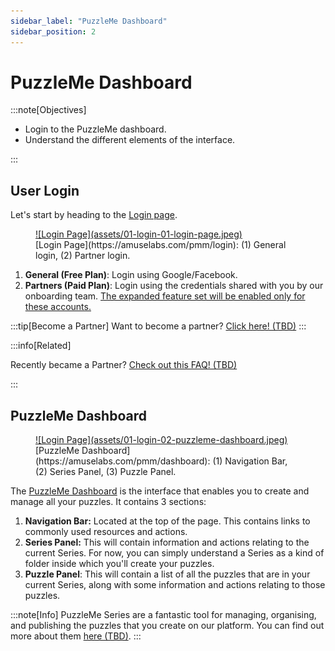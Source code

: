 ```yaml
---
sidebar_label: "PuzzleMe Dashboard"
sidebar_position: 2
---
```

# PuzzleMe Dashboard

:::note[Objectives]

- Login to the PuzzleMe dashboard.
- Understand the different elements of the interface.

:::

## User Login

Let's start by heading to the [Login page](https://amuselabs.com/pmm/login).

<figure>
    <a href="https://amuselabs.com/pmm/login">![Login Page](assets/01-login-01-login-page.jpeg)</a>
    <figcaption>[Login Page](https://amuselabs.com/pmm/login): (1) General login, (2) Partner login.</figcaption>
</figure>

1. **General (Free Plan)**: Login using Google/Facebook.
2. **Partners (Paid Plan)**: Login using the credentials shared with you by our onboarding team. <u>The expanded feature set will be enabled only for these accounts.</u>


:::tip[Become a Partner]
Want to become a partner? [Click here! (TBD)](./00-get-started.md)
:::

:::info[Related]

Recently became a Partner? [Check out this FAQ! (TBD)](./00-get-started.md)

:::

## PuzzleMe Dashboard

<figure>
    <a href="https://amuselabs.com/pmm/dashboard">![Login Page](assets/01-login-02-puzzleme-dashboard.jpeg)</a>
    <figcaption>[PuzzleMe Dashboard](https://amuselabs.com/pmm/dashboard): (1) Navigation Bar, (2) Series Panel, (3) Puzzle Panel.</figcaption>
</figure>

The [PuzzleMe Dashboard](https://amuselabs.com/pmm/dashboard) is the interface that enables you to create and manage all your puzzles. It contains 3 sections:
1. **Navigation Bar:** Located at the top of the page. This contains links to commonly used resources and actions.
2. **Series Panel:** This will contain information and actions relating to the current Series. For now, you can simply understand a Series as a kind of folder inside which you'll create your puzzles. 
3. **Puzzle Panel**: This will contain a list of all the puzzles that are in your current Series, along with some information and actions relating to those puzzles.

:::note[Info]
PuzzleMe Series are a fantastic tool for managing, organising, and publishing the puzzles that you create on our platform. You can find out more about them [here (TBD)](./00-get-started.md).
:::